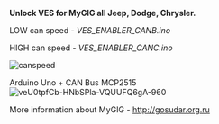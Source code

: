 **Unlock VES for MyGIG all Jeep, Dodge, Chrysler.**

LOW can speed - _VES_ENABLER_CANB.ino_ 

HIGH can speed - _VES_ENABLER_CANC.ino_

![canspeed](https://github.com/gosudar/My_Mygig_RHP/assets/1228789/5d1cd7c8-6fb3-46c4-bc07-c6b3f539580a)

Arduino Uno + CAN Bus MCP2515
![veU0tpfCb-HNbSPla-VQUUFQ6gA-960](https://github.com/gosudar/My_Mygig_RHP/assets/1228789/6e8474b6-8b17-47d0-b6c2-af843574b995)

More information about MyGIG - http://gosudar.org.ru
